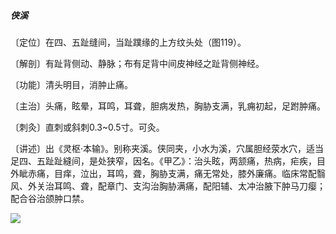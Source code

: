 ##### 侠溪

〔定位〕在四、五趾缝间，当趾蹼缘的上方纹头处（图119）。

〔解剖〕有趾背侧动、静脉；布有足背中间皮神经之趾背侧神经。

〔功能〕清头明目，消肿止痛。

〔主治〕头痛，眩晕，耳鸣，耳聋，胆病发热，胸胁支满，乳痈初起，足跗肿痛。

〔刺灸〕直刺或斜刺0.3~0.5寸。可灸。

〔讲述〕出《灵枢·本输》。别称夹溪。侠同夹，小水为溪，穴属胆经荥水穴，适当足四、五趾趾縫间，是处狭窄，因名。《甲乙》：治头眩，两颔痛，热病，疟疾，目外眦赤痛，目痒，泣出，耳鸣，聋，胸胁支满，痛无常处，膝外廉痛。临床常配翳风、外关治耳鸣、聋，配章门、支沟治胸胁满痛，配阳辅、太冲治腋下肿马刀瘿；配合谷治颌肿口禁。

![](img/图119.jpg)
